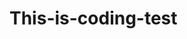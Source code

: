 # This-is-coding-test
      
  
    
 
   
     
          
               
                        
                  
                    
        
                  
            
             
          
      
    
